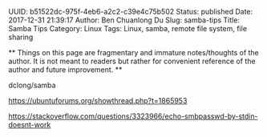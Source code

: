 UUID: b51522dc-975f-4eb6-a2c2-c39e4c75b502
Status: published
Date: 2017-12-31 21:39:17
Author: Ben Chuanlong Du
Slug: samba-tips
Title: Samba Tips
Category: Linux
Tags: Linux, samba, remote file system, file sharing

**
Things on this page are
fragmentary and immature notes/thoughts of the author.
It is not meant to readers
but rather for convenient reference of the author and future improvement.
**

dclong/samba


https://ubuntuforums.org/showthread.php?t=1865953

https://stackoverflow.com/questions/3323966/echo-smbpasswd-by-stdin-doesnt-work
